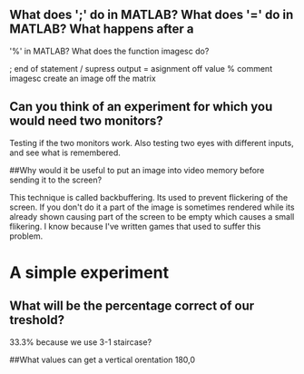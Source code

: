 
## What does ';' do in MATLAB? What does '=' do in MATLAB? What happens after a
'%' in MATLAB? What does the function imagesc do?

; end of statement / supress output
= asignment off value
% comment
imagesc create an image off the matrix


## Can you think of an experiment for which you would need two monitors?

Testing if the two monitors work. Also testing two eyes with different inputs, and
see what is remembered.

##Why would it be useful to put an image into video memory before sending it to the screen?

This technique is called backbuffering. Its used to prevent flickering of the screen.
If you don't do it a part of the image is sometimes rendered while its already shown
causing part of the screen to be empty which causes a small flikering. I know
because I've written games that used to suffer this problem.

# A simple experiment
## What will be the percentage correct of our treshold?

33.3% because we use 3-1 staircase?

##What values can get a vertical orentation
180,0




